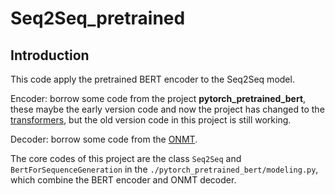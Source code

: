 # Seq2Seq_pretrained

## Introduction
This code apply the pretrained BERT encoder to the Seq2Seq model.

Encoder: borrow some code from the project **pytorch_pretrained_bert**, these maybe the early version code and now the project has changed to the [transformers](https://github.com/huggingface/transformers), but the old version code in this project is still working.

Decoder: borrow some code from the [ONMT](https://github.com/OpenNMT/OpenNMT-py).

The core codes of this project are the class `Seq2Seq` and `BertForSequenceGeneration` in the `./pytorch_pretrained_bert/modeling.py`, which combine the BERT encoder and ONMT decoder.
